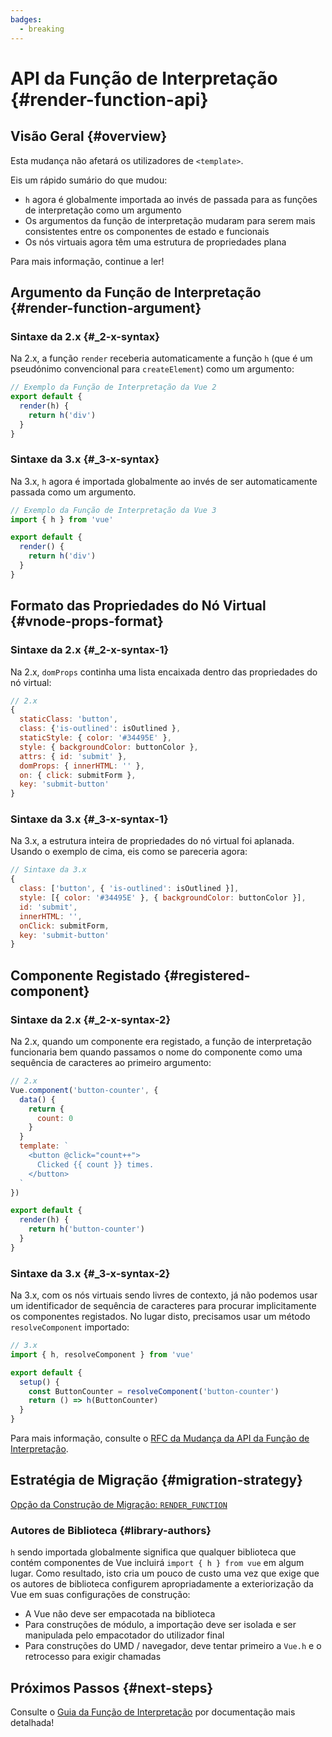 ```yaml
---
badges:
  - breaking
---
```


# API da Função de Interpretação <MigrationBadges :badges="$frontmatter.badges" /> {#render-function-api}

## Visão Geral {#overview}

Esta mudança não afetará os utilizadores de `<template>`.

Eis um  rápido sumário do que mudou:

- `h` agora é globalmente importada ao invés de passada para as funções de interpretação como um argumento
- Os argumentos da função de interpretação mudaram para serem mais consistentes entre os componentes de estado e funcionais
- Os nós virtuais agora têm uma estrutura de propriedades plana

Para mais informação, continue a ler!

## Argumento da Função de Interpretação {#render-function-argument}

### Sintaxe da 2.x {#_2-x-syntax}

Na 2.x, a função `render` receberia automaticamente a função `h` (que é um pseudónimo convencional para `createElement`) como um argumento:

```js
// Exemplo da Função de Interpretação da Vue 2
export default {
  render(h) {
    return h('div')
  }
}
```

### Sintaxe da 3.x {#_3-x-syntax}

Na 3.x, `h` agora é importada globalmente ao invés de ser automaticamente passada como um argumento.

```js
// Exemplo da Função de Interpretação da Vue 3
import { h } from 'vue'

export default {
  render() {
    return h('div')
  }
}
```

## Formato das Propriedades do Nó Virtual {#vnode-props-format}

### Sintaxe da 2.x {#_2-x-syntax-1}

Na 2.x, `domProps` continha uma lista encaixada dentro das propriedades do nó virtual:

```js
// 2.x
{
  staticClass: 'button',
  class: {'is-outlined': isOutlined },
  staticStyle: { color: '#34495E' },
  style: { backgroundColor: buttonColor },
  attrs: { id: 'submit' },
  domProps: { innerHTML: '' },
  on: { click: submitForm },
  key: 'submit-button'
}
```

### Sintaxe da 3.x {#_3-x-syntax-1}

Na 3.x, a estrutura inteira de propriedades do nó virtual foi aplanada. Usando o exemplo de cima, eis como se pareceria agora:

```js
// Sintaxe da 3.x
{
  class: ['button', { 'is-outlined': isOutlined }],
  style: [{ color: '#34495E' }, { backgroundColor: buttonColor }],
  id: 'submit',
  innerHTML: '',
  onClick: submitForm,
  key: 'submit-button'
}
```

## Componente Registado {#registered-component}

### Sintaxe da 2.x {#_2-x-syntax-2}

Na 2.x, quando um componente era registado, a função de interpretação funcionaria bem quando passamos o nome do componente como uma sequência de caracteres ao primeiro argumento:

```js
// 2.x
Vue.component('button-counter', {
  data() {
    return {
      count: 0
    }
  }
  template: `
    <button @click="count++">
      Clicked {{ count }} times.
    </button>
  `
})

export default {
  render(h) {
    return h('button-counter')
  }
}
```

### Sintaxe da 3.x {#_3-x-syntax-2}

Na 3.x, com os nós virtuais sendo livres de contexto, já não podemos usar um identificador de sequência de caracteres para procurar implicitamente os componentes registados. No lugar disto, precisamos usar um método `resolveComponent` importado:

```js
// 3.x
import { h, resolveComponent } from 'vue'

export default {
  setup() {
    const ButtonCounter = resolveComponent('button-counter')
    return () => h(ButtonCounter)
  }
}
```

Para mais informação, consulte o [RFC da Mudança da API da Função de Interpretação](https://github.com/vuejs/rfcs/blob/master/active-rfcs/0008-render-function-api-change.md#context-free-vnodes).

## Estratégia de Migração {#migration-strategy}

[Opção da Construção de Migração: `RENDER_FUNCTION`](../migration-build#compat-configuration)

### Autores de Biblioteca {#library-authors}

`h` sendo importada globalmente significa que qualquer biblioteca que contém componentes de Vue incluirá `import { h } from vue` em algum lugar. Como resultado, isto cria um pouco de custo uma vez que exige que os autores de biblioteca configurem apropriadamente a exteriorização da Vue em suas configurações de construção:

- A Vue não deve ser empacotada na biblioteca
- Para construções de módulo, a importação deve ser isolada e ser manipulada pelo empacotador do utilizador final
- Para construções do UMD / navegador, deve tentar primeiro a `Vue.h` e o retrocesso para exigir chamadas

## Próximos Passos {#next-steps}

Consulte o [Guia da Função de Interpretação](https://pt.vuejs.org/guide/extras/render-function) por documentação mais detalhada!
